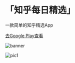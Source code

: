 # 「知乎每日精选」

一款简单的知乎精选App

[去Google Play查看](https://play.google.com/store/apps/details?id=com.drunkpiano.zhihuselection)

 ![banner](https://github.com/LarryLawrence/Zhihu-Selectionmaster/blob/screenshots/banner.png)

 ![pic1](https://github.com/LarryLawrence/Zhihu-Selectionmaster/blob/screenshots/1.png)
